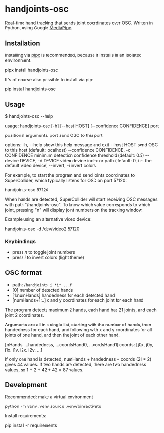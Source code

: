 # handjoints-osc

Real-time hand tracking that sends joint coordinates over OSC. Written in Python, using Google [MediaPipe](https://developers.google.com/mediapipe).

## Installation

Installing via [pipx](https://github.com/pypa/pipx) is recommended, because it installs in an isolated environment.

  pipx install handjoints-osc

It's of course also possible to install via pip:

  pip install handjoints-osc

## Usage

  $ handjoints-osc --help

  usage: handjoints-osc [-h] [--host HOST] [--confidence CONFIDENCE] port

  positional arguments:
    port                  send OSC to this port

  options:
    -h, --help            show this help message and exit
    --host HOST           send OSC to this host (default: localhost)
    --confidence CONFIDENCE, -c CONFIDENCE
                          minimum detection confidence threshold (default: 0.5)
    --device DEVICE, -d DEVICE
                          video device index or path (default: 0, i.e. the default video device)
    --invert, -i          invert colors

For example, to start the program and send joints coordinates to SuperCollider, which typically listens for OSC on port 57120:

  handjoints-osc 57120

When hands are detected, SuperCollider will start receiving OSC messages with path "/handjoints-osc".
To know which value corresponds to which joint, pressing "n" will display joint numbers on the tracking window.

Example using an alternative video device:

  handjoints-osc -d /dev/video2 57120

### Keybindings

- press *n* to toggle joint numbers
- press *i* to invert colors (light theme)

## OSC format

- path: `/handjoints i *i* ...f`
- [0] number of detected hands
- [1:numHands] handedness for each detected hand
- [numHands+1:..] x and y coordinates for each joint for each hand

The program detects maximum 2 hands, each hand has 21 joints, and each joint 2 coordinates.

Arguments are all in a single list, starting with the number of hands, then handedness for each hand, and following with x and y coordinates for all joints of one hand, and then the joint of each other hand.

  [nHands, ...handedness, ...coordsHand0, ...cordsHand1]
  coords: [j0x, j0y, j1x, j1y, j2x, j2y, ...]

If only one hand is detected, numHands + handedness + coords (21 * 2) gives 44 values.
If two hands are detected, there are two handedness values, so 1 + 2 + 42 + 42 = 87 values.

## Development

Recommended: make a virtual environment

  python -m venv .venv
  source .venv/bin/activate

Install requirements:

  pip install -r requirements

